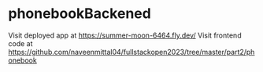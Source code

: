 # phonebookBackened

Visit deployed app at https://summer-moon-6464.fly.dev/
Visit frontend code at https://github.com/naveenmittal04/fullstackopen2023/tree/master/part2/phonebook
